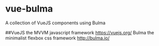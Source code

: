 # vue-bulma
A collection of VueJS components using Bulma

##VueJS the MVVM javascript framework https://vuejs.org/
Bulma the minimalist flexbox css framework http://bulma.io/
